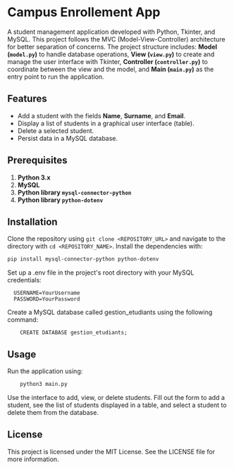 # Campus Enrollement App

A student management application developed with Python, Tkinter, and MySQL. This project follows the MVC (Model-View-Controller) architecture for better separation of concerns. The project structure includes: **Model (`model.py`)** to handle database operations, **View (`view.py`)** to create and manage the user interface with Tkinter, **Controller (`controller.py`)** to coordinate between the view and the model, and **Main (`main.py`)** as the entry point to run the application.

## Features

- Add a student with the fields **Name**, **Surname**, and **Email**.
- Display a list of students in a graphical user interface (table).
- Delete a selected student.
- Persist data in a MySQL database.

## Prerequisites

1. **Python 3.x**
2. **MySQL**
3. **Python library `mysql-connector-python`**
4. **Python library `python-dotenv`**

## Installation

Clone the repository using `git clone <REPOSITORY_URL>` and navigate to the directory with `cd <REPOSITORY_NAME>`. Install the dependencies with:  
```bash
pip install mysql-connector-python python-dotenv
```
Set up a .env file in the project's root directory with your MySQL credentials:
  ```  
    USERNAME=YourUsername 
    PASSWORD=YourPassword
```
Create a MySQL database called gestion_etudiants using the following command:
```
    CREATE DATABASE gestion_etudiants;
```

## Usage 
Run the application using: 
```bash
    python3 main.py
```
Use the interface to add, view, or delete students. Fill out the form to add a student, see the list of students displayed in a table, and select a student to delete them from the database.


## License 
This project is licensed under the MIT License. See the LICENSE file for more information.
